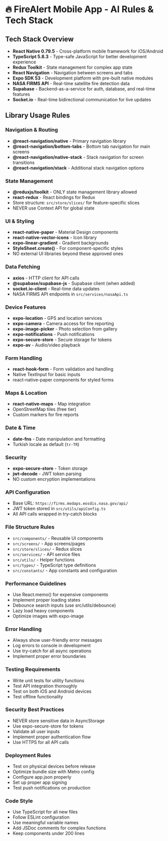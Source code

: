 # 🔥 FireAlert Mobile App - AI Rules & Tech Stack

## Tech Stack Overview

- **React Native 0.79.5** - Cross-platform mobile framework for iOS/Android
- **TypeScript 5.8.3** - Type-safe JavaScript for better development experience
- **Redux Toolkit** - State management for complex app state
- **React Navigation** - Navigation between screens and tabs
- **Expo SDK 53** - Development platform with pre-built native modules
- **NASA FIRMS API** - Real-time satellite fire detection data
- **Supabase** - Backend-as-a-service for auth, database, and real-time features
- **Socket.io** - Real-time bidirectional communication for live updates

## Library Usage Rules

### Navigation & Routing
- **@react-navigation/native** - Primary navigation library
- **@react-navigation/bottom-tabs** - Bottom tab navigation for main screens
- **@react-navigation/native-stack** - Stack navigation for screen transitions
- **@react-navigation/stack** - Additional stack navigation options

### State Management
- **@reduxjs/toolkit** - ONLY state management library allowed
- **react-redux** - React bindings for Redux
- Store structure: `src/store/slices/` for feature-specific slices
- NEVER use Context API for global state

### UI & Styling
- **react-native-paper** - Material Design components
- **react-native-vector-icons** - Icon library
- **expo-linear-gradient** - Gradient backgrounds
- **StyleSheet.create()** - For component-specific styles
- NO external UI libraries beyond these approved ones

### Data Fetching
- **axios** - HTTP client for API calls
- **@supabase/supabase-js** - Supabase client (when added)
- **socket.io-client** - Real-time data updates
- NASA FIRMS API endpoints in `src/services/nasaApi.ts`

### Device Features
- **expo-location** - GPS and location services
- **expo-camera** - Camera access for fire reporting
- **expo-image-picker** - Photo selection from gallery
- **expo-notifications** - Push notifications
- **expo-secure-store** - Secure storage for tokens
- **expo-av** - Audio/video playback

### Form Handling
- **react-hook-form** - Form validation and handling
- Native TextInput for basic inputs
- react-native-paper components for styled forms

### Maps & Location
- **react-native-maps** - Map integration
- OpenStreetMap tiles (free tier)
- Custom markers for fire reports

### Date & Time
- **date-fns** - Date manipulation and formatting
- Turkish locale as default (`tr-TR`)

### Security
- **expo-secure-store** - Token storage
- **jwt-decode** - JWT token parsing
- NO custom encryption implementations

### API Configuration
- Base URL: `https://firms.modaps.eosdis.nasa.gov/api/`
- JWT token stored in `src/utils/apiConfig.ts`
- All API calls wrapped in try-catch blocks

### File Structure Rules
- `src/components/` - Reusable UI components
- `src/screens/` - App screens/pages
- `src/store/slices/` - Redux slices
- `src/services/` - API service files
- `src/utils/` - Helper functions
- `src/types/` - TypeScript type definitions
- `src/constants/` - App constants and configuration

### Performance Guidelines
- Use React.memo() for expensive components
- Implement proper loading states
- Debounce search inputs (use src/utils/debounce)
- Lazy load heavy components
- Optimize images with expo-image

### Error Handling
- Always show user-friendly error messages
- Log errors to console in development
- Use try-catch for all async operations
- Implement proper error boundaries

### Testing Requirements
- Write unit tests for utility functions
- Test API integration thoroughly
- Test on both iOS and Android devices
- Test offline functionality

### Security Best Practices
- NEVER store sensitive data in AsyncStorage
- Use expo-secure-store for tokens
- Validate all user inputs
- Implement proper authentication flow
- Use HTTPS for all API calls

### Deployment Rules
- Test on physical devices before release
- Optimize bundle size with Metro config
- Configure app.json properly
- Set up proper app signing
- Test push notifications on production

### Code Style
- Use TypeScript for all new files
- Follow ESLint configuration
- Use meaningful variable names
- Add JSDoc comments for complex functions
- Keep components under 200 lines